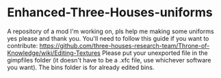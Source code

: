 # Enhanced-Three-Houses-uniforms
A repository of a mod I'm working on, pls help me making some uniforms yes please and thank you.
You'll need to follow this guide if you want to contribute: https://github.com/three-houses-research-team/Throne-of-Knowledge/wiki/Editing-Textures
Please put your unexported file in the gimpfiles folder (it doesn't have to be a .xfc file, use whichever software you want).
The bins folder is for already edited bins.
